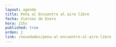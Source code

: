 ```yaml
---
layout: agenda
title: Peña al Encuentro al aire libre
fecha: Viernes de Enero
hora: 21hs
published: true
orden: 2
link: /novedades/pena-al-encuentro-al-aire-libre
---
```


